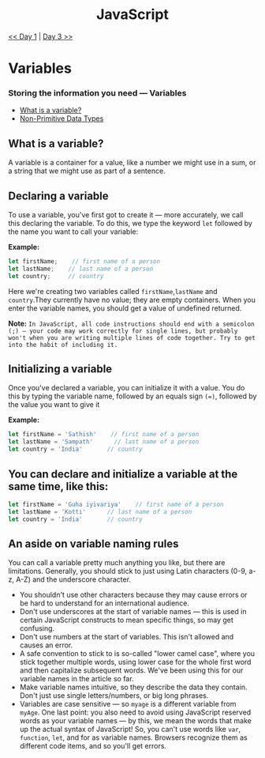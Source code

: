 <div align="center">
  <h1>JavaScript</h1>
</div>

[<< Day 1](../readMe.md) | [Day 3 >>](../03_Day_Booleans_operators_date/03_booleans_operators_date.md)

# Variables
### Storing the information you need — Variables
- [What is a variable?](#What-is-a-variable?)
- [Non-Primitive Data Types](#non-primitive-data-types)



## What is a variable?
A variable is a container for a value, like a number we might use in a sum, or a string that we might use as part of a sentence.

## Declaring a variable
To use a variable, you've first got to create it — more accurately, we call this declaring the variable. To do this, we type the keyword `let` followed by the name you want to call your variable:

**Example:**

```js
let firstName;    // first name of a person
let lastName;    // last name of a person
let country;     // country
```
Here we're creating two variables called `firstName`,`lastName` and `country`.They currently have no value; they are empty containers. When you enter the variable names, you should get a value of undefined returned.

**Note:** 
`In JavaScript, all code instructions should end with a semicolon (;) — your code may work correctly for single lines, but probably won't when you are writing multiple lines of code together. Try to get into the habit of including it.`

## Initializing a variable
Once you've declared a variable, you can initialize it with a value. You do this by typing the variable name, followed by an equals sign `(=)`, followed by the value you want to give it

**Example:**

```js
let firstName = 'Sathish'    // first name of a person
let lastName = 'Sampath'      // last name of a person
let country = 'India'       // country
```
## You can declare and initialize a variable at the same time, like this:
```js
let firstName = 'Guha iyivariya'    // first name of a person
let lastName = 'Kotti'      // last name of a person
let country = 'India'       // country
```
## An aside on variable naming rules
You can call a variable pretty much anything you like, but there are limitations. Generally, you should stick to just using Latin characters (0-9, a-z, A-Z) and the underscore character.
- You shouldn't use other characters because they may cause errors or be hard to understand for an international audience.
- Don't use underscores at the start of variable names — this is used in certain JavaScript constructs to mean specific things, so may get confusing.
- Don't use numbers at the start of variables. This isn't allowed and causes an error.
- A safe convention to stick to is so-called "lower camel case", where you stick together multiple words, using lower case for the whole first word and then capitalize subsequent words. We've been using this for our variable names in the article so far.
- Make variable names intuitive, so they describe the data they contain. Don't just use single letters/numbers, or big long phrases.
- Variables are case sensitive — so `myage` is a different variable from `myAge`.
One last point: you also need to avoid using JavaScript reserved words as your variable names — by this, we mean the words that make up the actual syntax of JavaScript! So, you can't use words like `var`, `function`, `let`, and for as variable names. Browsers recognize them as different code items, and so you'll get errors.